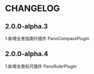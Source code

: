 # CHANGELOG

## 2.0.0-alpha.3
1.新增全景指南针插件 PanoCompassPlugin

## 2.0.0-alpha.4
1.新增全景标尺插件 PanoRulerPlugin
